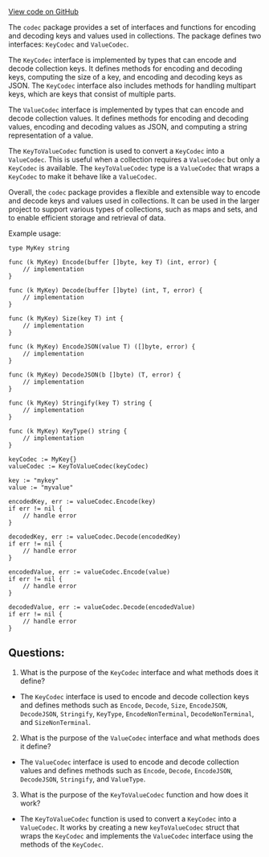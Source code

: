 [View code on GitHub](https://github.com/cosmos/cosmos-sdk/blob/main/collections/codec/codec.go)

The `codec` package provides a set of interfaces and functions for encoding and decoding keys and values used in collections. The package defines two interfaces: `KeyCodec` and `ValueCodec`. 

The `KeyCodec` interface is implemented by types that can encode and decode collection keys. It defines methods for encoding and decoding keys, computing the size of a key, and encoding and decoding keys as JSON. The `KeyCodec` interface also includes methods for handling multipart keys, which are keys that consist of multiple parts. 

The `ValueCodec` interface is implemented by types that can encode and decode collection values. It defines methods for encoding and decoding values, encoding and decoding values as JSON, and computing a string representation of a value. 

The `KeyToValueCodec` function is used to convert a `KeyCodec` into a `ValueCodec`. This is useful when a collection requires a `ValueCodec` but only a `KeyCodec` is available. The `keyToValueCodec` type is a `ValueCodec` that wraps a `KeyCodec` to make it behave like a `ValueCodec`. 

Overall, the `codec` package provides a flexible and extensible way to encode and decode keys and values used in collections. It can be used in the larger project to support various types of collections, such as maps and sets, and to enable efficient storage and retrieval of data. 

Example usage:

```
type MyKey string

func (k MyKey) Encode(buffer []byte, key T) (int, error) {
    // implementation
}

func (k MyKey) Decode(buffer []byte) (int, T, error) {
    // implementation
}

func (k MyKey) Size(key T) int {
    // implementation
}

func (k MyKey) EncodeJSON(value T) ([]byte, error) {
    // implementation
}

func (k MyKey) DecodeJSON(b []byte) (T, error) {
    // implementation
}

func (k MyKey) Stringify(key T) string {
    // implementation
}

func (k MyKey) KeyType() string {
    // implementation
}

keyCodec := MyKey{}
valueCodec := KeyToValueCodec(keyCodec)

key := "mykey"
value := "myvalue"

encodedKey, err := valueCodec.Encode(key)
if err != nil {
    // handle error
}

decodedKey, err := valueCodec.Decode(encodedKey)
if err != nil {
    // handle error
}

encodedValue, err := valueCodec.Encode(value)
if err != nil {
    // handle error
}

decodedValue, err := valueCodec.Decode(encodedValue)
if err != nil {
    // handle error
}
```
## Questions: 
 1. What is the purpose of the `KeyCodec` interface and what methods does it define?
- The `KeyCodec` interface is used to encode and decode collection keys and defines methods such as `Encode`, `Decode`, `Size`, `EncodeJSON`, `DecodeJSON`, `Stringify`, `KeyType`, `EncodeNonTerminal`, `DecodeNonTerminal`, and `SizeNonTerminal`.

2. What is the purpose of the `ValueCodec` interface and what methods does it define?
- The `ValueCodec` interface is used to encode and decode collection values and defines methods such as `Encode`, `Decode`, `EncodeJSON`, `DecodeJSON`, `Stringify`, and `ValueType`.

3. What is the purpose of the `KeyToValueCodec` function and how does it work?
- The `KeyToValueCodec` function is used to convert a `KeyCodec` into a `ValueCodec`. It works by creating a new `keyToValueCodec` struct that wraps the `KeyCodec` and implements the `ValueCodec` interface using the methods of the `KeyCodec`.